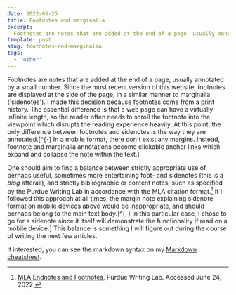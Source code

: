 ```yaml
---
date: 2022-06-25
title: Footnotes and marginalia
excerpt:
  Footnotes are notes that are added at the end of a page, usually annotated by a small number. Since the most recent version of this website, footnotes are displayed at the side of the page, in a similar manner to marginalia ('sidenotes'). This article gives a short overview on the possible functionality on this website.
template: post
slug: footnotes-and-marginalia
tags:
  - 'other'
---
```


Footnotes are notes that are added at the end of a page, usually annotated by a small number. Since the most recent version of this website, footnotes are displayed at the side of the page, in a similar manner to marginalia ('sidenotes'). I made this decision because footnotes come from a print history. The essential difference is that a web page can have a virtually infinite length, so the reader often needs to scroll the footnote into the viewpoint which disrupts the reading experience heavily. At this point, the only difference between footnotes and sidenotes is the way they are annotated.[^{-} In a mobile format, there don't exist any margins. Instead, footnote and marginalia annotations become clickable anchor links which expand and collapse the note within the text.]

One should aim to find a balance between strictly appropriate use of perhaps useful, sometimes more entertaining foot- and sidenotes (this is a *blog* afterall), and strictly bibliographic or content notes, such as specified by the Purdue Writing Lab in accordance with the MLA citation format.[^fn_mla] If I followed this approach at all times, the margin note explaining sidenote format on mobile devices above would be inappropriate, and should perhaps belong to the main text body.[^{-} In this particular case, I chose to go for a sidenote since it itself will demonstrate the functionality if read on a mobile device.]  This balance is something I will figure out during the course of writing the next few articles.

<!-- I further discuss footnotes and marginalia in my article about [Hierarchies in text](/hierarchies-in-text). -->
If interested, you can see the markdown syntax on my [Markdown cheatsheet](/markdown#footnotes-and-marginalia).

[^fn_mla]: [MLA Endnotes and Footnotes](https://owl.purdue.edu/owl/research_and_citation/mla_style/mla_formatting_and_style_guide/mla_endnotes_and_footnotes.html), Purdue Writing Lab. Accessed June 24, 2022.